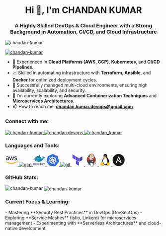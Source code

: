 <h1 align="center">Hi 👋, I'm CHANDAN KUMAR</h1>
<h3 align="center">A Highly Skilled DevOps & Cloud Engineer with a Strong Background in Automation, CI/CD, and Cloud Infrastructure</h3>

<p align="left">
  <img src="https://komarev.com/ghpvc/?username=chandan-kumar&label=Profile%20views&color=0e75b6&style=flat" alt="chandan-kumar" />
</p>

<p align="left">
  <a href="https://github.com/ryo-ma/github-profile-trophy">
    <img src="https://github-profile-trophy.vercel.app/?username=chandan-kumar" alt="chandan-kumar" />
  </a>
</p>

- 🌟 Experienced in **Cloud Platforms (AWS, GCP)**, **Kubernetes**, and **CI/CD Pipelines**.
- 📈 Skilled in automating infrastructure with **Terraform, Ansible**, and **Docker** for optimized deployment cycles.
- 🚀 Successfully managed multi-cloud environments, ensuring high availability, scalability, and security.
- 🌱 I’m currently exploring **Advanced Containerization Techniques** and **Microservices Architectures**.
- 📫 How to reach me: **chandan.kumar.devops@gmail.com**

<h3 align="left">Connect with me:</h3>
<p align="left">
  <a href="https://linkedin.com/in/chandan-kumar" target="_blank">
    <img align="center" src="https://raw.githubusercontent.com/rahuldkjain/github-profile-readme-generator/master/src/images/icons/Social/linked-in-alt.svg" alt="chandan-kumar" height="30" width="40" />
  </a>
  <a href="https://www.instagram.com/chandan.devops/" target="_blank">
    <img align="center" src="https://raw.githubusercontent.com/rahuldkjain/github-profile-readme-generator/master/src/images/icons/Social/instagram.svg" alt="chandan.devops" height="30" width="40" />
  </a>
  <a href="https://twitter.com/chandan_kumar" target="_blank">
    <img align="center" src="https://raw.githubusercontent.com/rahuldkjain/github-profile-readme-generator/master/src/images/icons/Social/twitter.svg" alt="chandan_kumar" height="30" width="40" />
  </a>
</p>

<h3 align="left">Languages and Tools:</h3>
<p align="left">
  <a href="https://aws.amazon.com" target="_blank" rel="noreferrer">
    <img src="https://raw.githubusercontent.com/devicons/devicon/master/icons/amazonwebservices/amazonwebservices-original-wordmark.svg" alt="aws" width="40" height="40"/>
  </a>
  <a href="https://cloud.google.com" target="_blank" rel="noreferrer">
    <img src="https://www.vectorlogo.zone/logos/google_cloud/google_cloud-icon.svg" alt="gcp" width="40" height="40"/>
  </a>
  <a href="https://www.docker.com/" target="_blank" rel="noreferrer">
    <img src="https://raw.githubusercontent.com/devicons/devicon/master/icons/docker/docker-original-wordmark.svg" alt="docker" width="40" height="40"/>
  </a>
  <a href="https://kubernetes.io/" target="_blank" rel="noreferrer">
    <img src="https://raw.githubusercontent.com/devicons/devicon/master/icons/kubernetes/kubernetes-plain.svg" alt="kubernetes" width="40" height="40"/>
  </a>
  <a href="https://git-scm.com/" target="_blank" rel="noreferrer">
    <img src="https://www.vectorlogo.zone/logos/git-scm/git-scm-icon.svg" alt="git" width="40" height="40"/>
  </a>
  <a href="https://www.terraform.io/" target="_blank" rel="noreferrer">
    <img src="https://raw.githubusercontent.com/devicons/devicon/master/icons/terraform/terraform-original.svg" alt="terraform" width="40" height="40"/>
  </a>
  <a href="https://www.jenkins.io/" target="_blank" rel="noreferrer">
    <img src="https://raw.githubusercontent.com/devicons/devicon/master/icons/jenkins/jenkins-original.svg" alt="jenkins" width="40" height="40"/>
  </a>
  <a href="https://www.linux.org/" target="_blank" rel="noreferrer">
    <img src="https://raw.githubusercontent.com/devicons/devicon/master/icons/linux/linux-original.svg" alt="linux" width="40" height="40"/>
  </a>
  <a href="https://www.ansible.com/" target="_blank" rel="noreferrer">
    <img src="https://raw.githubusercontent.com/devicons/devicon/master/icons/ansible/ansible-original.svg" alt="ansible" width="40" height="40"/>
  </a>
</p>

<h3 align="left">GitHub Stats:</h3>
<p><img align="left" src="https://github-readme-stats.vercel.app/api/top-langs?username=chandan-kumar&show_icons=true&locale=en&layout=compact" alt="chandan-kumar" /></p>
<p>&nbsp;<img align="center" src="https://github-readme-stats.vercel.app/api?username=chandan-kumar&show_icons=true&locale=en" alt="chandan-kumar" /></p>

<h3 align="left">Current Focus & Learning:</h3>
- Mastering **Security Best Practices** in DevOps (DevSecOps)
- Exploring **Service Meshes** (Istio, Linkerd) for microservices management
- Experimenting with **Serverless Architectures** and cloud-native development

